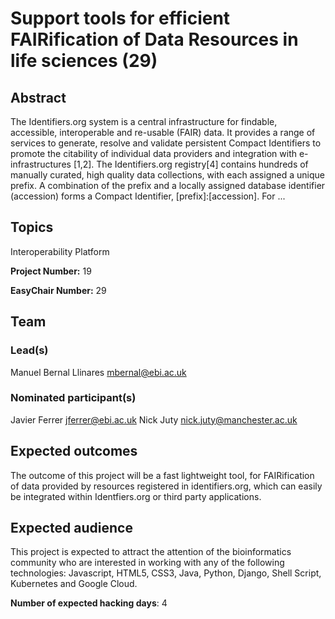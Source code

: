 # Support tools for efficient FAIRification of Data Resources in life sciences (29)

## Abstract

The Identifiers.org system is a central infrastructure for findable, accessible, interoperable and re-usable (FAIR) data. It provides a range of services to generate, resolve and validate persistent Compact Identifiers to promote the citability of individual data providers and integration with e-infrastructures [1,2]. The Identifiers.org registry[4] contains hundreds of manually curated, high quality data collections, with each assigned a unique prefix. A combination of the prefix and a locally assigned database identifier (accession) forms a Compact Identifier, [prefix]:[accession]. For ...

## Topics

Interoperability Platform

**Project Number:** 19



**EasyChair Number:** 29

## Team

### Lead(s)

Manuel Bernal Llinares <mbernal@ebi.ac.uk>

### Nominated participant(s)

Javier Ferrer <jferrer@ebi.ac.uk>
 Nick Juty <nick.juty@manchester.ac.uk>

## Expected outcomes

The outcome of this project will be a fast lightweight tool, for FAIRification of data provided by resources registered in identifiers.org, which can easily be integrated within Identfiers.org or third party applications.

## Expected audience

This project is expected to attract the attention of the bioinformatics community who are interested in working with any of the following technologies: Javascript, HTML5, CSS3, Java, Python, Django, Shell Script, Kubernetes and Google Cloud.

**Number of expected hacking days**: 4

